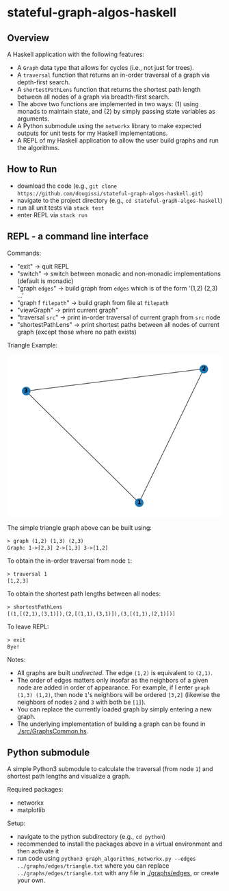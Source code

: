 # stateful-graph-algos-haskell

## Overview 
A Haskell application with the following features:
* A `Graph` data type that allows for cycles (i.e., not just for trees).
* A `traversal` function that returns an in-order traversal of a graph via depth-first search. 
* A `shortestPathLens` function that returns the shortest path length between all nodes of a graph via breadth-first search.
* The above two functions are implemented in two ways: (1) using monads to maintain state, and (2) by simply passing state variables as arguments.
* A Python submodule using the `networkx` library to make expected outputs for unit tests for my Haskell implementations.
* A REPL of my Haskell application to allow the user build graphs and run the algorithms.

## How to Run
* download the code (e.g., `git clone https://github.com/dougissi/stateful-graph-algos-haskell.git`)
* navigate to the project directory (e.g., `cd stateful-graph-algos-haskell`)
* run all unit tests via `stack test`
* enter REPL via `stack run`

## REPL - a command line interface
Commands:
* "exit" -> quit REPL
* "switch" -> switch between monadic and non-monadic implementations (default is monadic)
* "graph `edges`" -> build graph from `edges` which is of the form '(1,2) (2,3) ...'
* "graph f `filepath`" -> build graph from file at `filepath`
* "viewGraph" -> print current graph"
* "traversal `src`" -> print in-order traversal of current graph from `src` node
* "shortestPathLens" -> print shortest paths between all nodes of current graph (except those where no path exists)

Triangle Example:

![triangle graph](./graphs/imgs/triangle.png)

The simple triangle graph above can be built using:
```
> graph (1,2) (1,3) (2,3)
Graph: 1->[2,3] 2->[1,3] 3->[1,2]
```

To obtain the in-order traversal from node `1`:
```
> traversal 1
[1,2,3]
```

To obtain the shortest path lengths between all nodes:
```
> shortestPathLens
[(1,[(2,1),(3,1)]),(2,[(1,1),(3,1)]),(3,[(1,1),(2,1)])]
```

To leave REPL:
```
> exit
Bye!
```

Notes:
* All graphs are built _undirected_. The edge `(1,2)` is equivalent to `(2,1)`.
* The order of edges matters only insofar as the neighbors of a given node are added in order of appearance. For example, if I enter `graph (1,3) (1,2)`, then node `1`'s neighbors will be ordered `[3,2]` (likewise the neighbors of nodes `2` and `3` with both be `[1]`).
* You can replace the currently loaded graph by simply entering a new graph.
* The underlying implementation of building a graph can be found in [./src/GraphsCommon.hs](https://github.com/dougissi/stateful-graph-algos-haskell/blob/ecc88b8624d22ac181da89047f7be3337468535a/src/GraphsCommon.hs#L22-L38).

## Python submodule
A simple Python3 submodule to calculate the traversal (from node `1`) and shortest path lengths and visualize a graph.

Required packages:
* networkx
* matplotlib

Setup:
* navigate to the python subdirectory (e.g., `cd python`)
* recommended to install the packages above in a virtual environment and then activate it
* run code using `python3 graph_algorithms_networkx.py --edges ../graphs/edges/triangle.txt` where you can replace `../graphs/edges/triangle.txt` with any file in [./graphs/edges](./graphs/edges), or create your own.